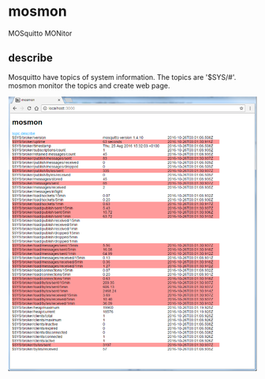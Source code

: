 # mosmon
MOSquitto MONitor

## describe
Mosquitto have topics of system information.
The topics are '$SYS/#'.
mosmon monitor the topics and create web page.

![mosmon sample](mosmon_sample.png "mosmon")
